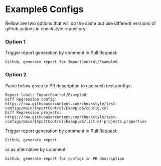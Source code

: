 # Example6 Configs

Bellow are two options that will do the same but use different versions
of github actions in checkstyle repository.


### Option 1
Trigger report generation by comment in Pull Request:
```
Github, generate report for ImportControl/Example6
```

### Option 2

Paste below given to PR description to use such test configs:
```
Report label: ImportControl/Example6
Diff Regression config: https://raw.githubusercontent.com/checkstyle/test-configs/main/ImportControl/Example6/config.xml
Diff Regression projects: https://raw.githubusercontent.com/checkstyle/test-configs/main/ImportControl/Example6/list-of-projects.properties
```

Trigger report generation by comment in Pull Request:
```
Github, generate report
```
or as alternative by comment
```
Github, generate report for configs in PR description
```
